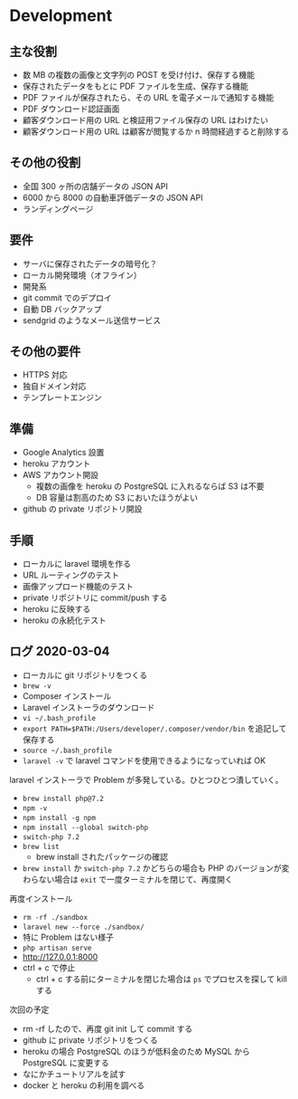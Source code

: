 # Development

## 主な役割

- 数 MB の複数の画像と文字列の POST を受け付け、保存する機能
- 保存されたデータをもとに PDF ファイルを生成、保存する機能
- PDF ファイルが保存されたら、その URL を電子メールで通知する機能
- PDF ダウンロード認証画面
- 顧客ダウンロード用の URL と検証用ファイル保存の URL はわけたい
- 顧客ダウンロード用の URL は顧客が閲覧するか n 時間経過すると削除する

## その他の役割

- 全国 300 ヶ所の店舗データの JSON API
- 6000 から 8000 の自動車評価データの JSON API
- ランディングページ

## 要件

- サーバに保存されたデータの暗号化？
- ローカル開発環境（オフライン）
- 開発系
- git commit でのデプロイ
- 自動 DB バックアップ
- sendgrid のようなメール送信サービス

## その他の要件

- HTTPS 対応
- 独自ドメイン対応
- テンプレートエンジン

## 準備

- Google Analytics 設置
- heroku アカウント
- AWS アカウント開設
  - 複数の画像を heroku の PostgreSQL に入れるならば S3 は不要
  - DB 容量は割高のため S3 においたほうがよい
- github の private リポジトリ開設

## 手順

- ローカルに laravel 環境を作る
- URL ルーティングのテスト
- 画像アップロード機能のテスト
- private リポジトリに commit/push する
- heroku に反映する
- heroku の永続化テスト

## ログ 2020-03-04

- ローカルに git リポジトリをつくる
- `brew -v`
- Composer インストール
- Laravel インストーラのダウンロード
- `vi ~/.bash_profile`
- `export PATH=$PATH:/Users/developer/.composer/vendor/bin` を追記して保存する
- `source ~/.bash_profile`
- `laravel -v` で laravel コマンドを使用できるようになっていれば OK

laravel インストーラで Problem が多発している。ひとつひとつ潰していく。

- `brew install php@7.2`
- `npm -v`
- `npm install -g npm`
- `npm install --global switch-php`
- `switch-php 7.2`
- `brew list`
  - brew install されたパッケージの確認
- `brew install` か `switch-php 7.2` かどちらの場合も PHP のバージョンが変わらない場合は `exit` で一度ターミナルを閉じて、再度開く

再度インストール

- `rm -rf ./sandbox`
- `laravel new --force ./sandbox/`
- 特に Problem はない様子
- `php artisan serve`
- <http://127.0.0.1:8000>
- ctrl + c で停止
  - ctrl + c する前にターミナルを閉じた場合は `ps` でプロセスを探して kill する

次回の予定

- rm -rf したので、再度 git init して commit する
- github に private リポジトリをつくる
- heroku の場合 PostgreSQL のほうが低料金のため MySQL から PostgreSQL に変更する
- なにかチュートリアルを試す
- docker と heroku の利用を調べる
